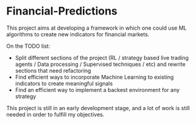 # Financial-Predictions

This project aims at developing a framework in which one could use ML algorithms to create new indicators for financial markets. 

On the TODO list: 
  - Split different sections of the project (RL / strategy based live trading agents / Data processing / Supervised techniques / etc) and rewrite sections that need refactoring
  - Find efficient ways to incorporate Machine Learning to existing indicators to create meaningful signals
  - Find an efficient way to implement a backest environment for any strategy
  
This project is still in an early development stage, and a lot of work is still needed in order to fulfill my objectives.
